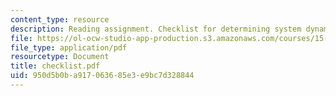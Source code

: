```yaml
---
content_type: resource
description: Reading assignment. Checklist for determining system dynamics model correctness.
file: https://ol-ocw-studio-app-production.s3.amazonaws.com/courses/15-988-system-dynamics-self-study-fall-1998-spring-1999/950d5b0ba917063685e3e9bc7d328844_checklist.pdf
file_type: application/pdf
resourcetype: Document
title: checklist.pdf
uid: 950d5b0b-a917-0636-85e3-e9bc7d328844
---
```

